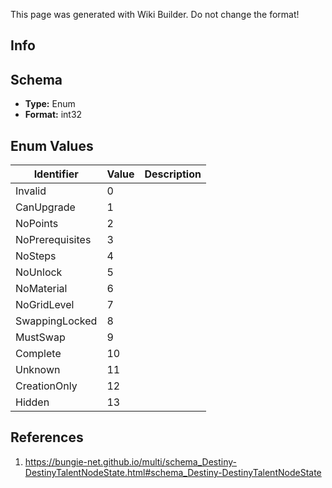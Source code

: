 <span class="wiki-builder">This page was generated with Wiki Builder. Do not change the format!</span>

## Info

## Schema
* **Type:** Enum
* **Format:** int32

## Enum Values
Identifier | Value | Description
---------- | ----- | -----------
Invalid | 0 | 
CanUpgrade | 1 | 
NoPoints | 2 | 
NoPrerequisites | 3 | 
NoSteps | 4 | 
NoUnlock | 5 | 
NoMaterial | 6 | 
NoGridLevel | 7 | 
SwappingLocked | 8 | 
MustSwap | 9 | 
Complete | 10 | 
Unknown | 11 | 
CreationOnly | 12 | 
Hidden | 13 | 

## References
1. https://bungie-net.github.io/multi/schema_Destiny-DestinyTalentNodeState.html#schema_Destiny-DestinyTalentNodeState
